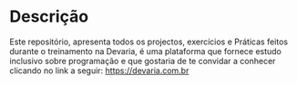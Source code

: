 # Descrição
Este repositório, apresenta todos os projectos, exercícios e Práticas feitos durante o treinamento na Devaria, é uma plataforma que fornece estudo inclusivo sobre programação e que gostaria de te convidar a conhecer clicando no link a seguir: https://devaria.com.br
